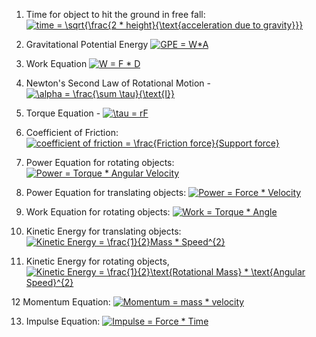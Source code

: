 1. Time for object to hit the ground in free fall: <a href="https://www.codecogs.com/eqnedit.php?latex=time&space;=&space;\sqrt{\frac{2&space;*&space;height}{\text{acceleration&space;due&space;to&space;gravity}}}" target="_blank"><img src="https://latex.codecogs.com/gif.latex?time&space;=&space;\sqrt{\frac{2&space;*&space;height}{\text{acceleration&space;due&space;to&space;gravity}}}" title="time = \sqrt{\frac{2 * height}{\text{acceleration due to gravity}}}" /></a>

2. Gravitational Potential Energy <a href="https://www.codecogs.com/eqnedit.php?latex=GPE&space;=&space;W*A" target="_blank"><img src="https://latex.codecogs.com/gif.latex?GPE&space;=&space;W*A" title="GPE = W*A" /></a>


3. Work Equation <a href="https://www.codecogs.com/eqnedit.php?latex=W&space;=&space;F&space;*&space;D" target="_blank"><img src="https://latex.codecogs.com/gif.latex?W&space;=&space;F&space;*&space;D" title="W = F * D" /></a>

4. Newton's Second Law of Rotational Motion - <a href="https://www.codecogs.com/eqnedit.php?latex=\alpha&space;=&space;\frac{\sum&space;\tau}{\text{I}}" target="_blank"><img src="https://latex.codecogs.com/gif.latex?\alpha&space;=&space;\frac{\sum&space;\tau}{\text{I}}" title="\alpha = \frac{\sum \tau}{\text{I}}" /></a>

5. Torque Equation - <a href="https://www.codecogs.com/eqnedit.php?latex=\tau&space;=&space;rF" target="_blank"><img src="https://latex.codecogs.com/gif.latex?\tau&space;=&space;rF" title="\tau = rF" /></a>

6. Coefficient of Friction: <a href="https://www.codecogs.com/eqnedit.php?latex=coefficient&space;of&space;friction&space;=&space;\frac{Friction&space;force}{Support&space;force}" target="_blank"><img src="https://latex.codecogs.com/gif.latex?coefficient&space;of&space;friction&space;=&space;\frac{Friction&space;force}{Support&space;force}" title="coefficient of friction = \frac{Friction force}{Support force}" /></a>

7. Power Equation for rotating objects: <a href="https://www.codecogs.com/eqnedit.php?latex=Power&space;=&space;Torque&space;*&space;Angular&space;Velocity" target="_blank"><img src="https://latex.codecogs.com/gif.latex?Power&space;=&space;Torque&space;*&space;Angular&space;Velocity" title="Power = Torque * Angular Velocity" /></a>

8. Power Equation for translating objects: <a href="https://www.codecogs.com/eqnedit.php?latex=Power&space;=&space;Force&space;*&space;Velocity" target="_blank"><img src="https://latex.codecogs.com/gif.latex?Power&space;=&space;Force&space;*&space;Velocity" title="Power = Force * Velocity" /></a>

9. Work Equation for rotating objects: <a href="https://www.codecogs.com/eqnedit.php?latex=Work&space;=&space;Torque&space;*&space;Angle" target="_blank"><img src="https://latex.codecogs.com/gif.latex?Work&space;=&space;Torque&space;*&space;Angle" title="Work = Torque * Angle" /></a>

10. Kinetic Energy for translating objects: <a href="https://www.codecogs.com/eqnedit.php?latex=Kinetic&space;Energy&space;=&space;\frac{1}{2}Mass&space;*&space;Speed^{2}" target="_blank"><img src="https://latex.codecogs.com/gif.latex?Kinetic&space;Energy&space;=&space;\frac{1}{2}Mass&space;*&space;Speed^{2}" title="Kinetic Energy = \frac{1}{2}Mass * Speed^{2}" /></a>

11. Kinetic Energy for rotating objects, <a href="https://www.codecogs.com/eqnedit.php?latex=Kinetic&space;Energy&space;=&space;\frac{1}{2}\text{Rotational&space;Mass}&space;*&space;\text{Angular&space;Speed}^{2}" target="_blank"><img src="https://latex.codecogs.com/gif.latex?Kinetic&space;Energy&space;=&space;\frac{1}{2}\text{Rotational&space;Mass}&space;*&space;\text{Angular&space;Speed}^{2}" title="Kinetic Energy = \frac{1}{2}\text{Rotational Mass} * \text{Angular Speed}^{2}" /></a>

12 Momentum Equation: <a href="https://www.codecogs.com/eqnedit.php?latex=Momentum&space;=&space;mass&space;*&space;velocity" target="_blank"><img src="https://latex.codecogs.com/gif.latex?Momentum&space;=&space;mass&space;*&space;velocity" title="Momentum = mass * velocity" /></a>

13. Impulse Equation: <a href="https://www.codecogs.com/eqnedit.php?latex=Impulse&space;=&space;Force&space;*&space;Time" target="_blank"><img src="https://latex.codecogs.com/gif.latex?Impulse&space;=&space;Force&space;*&space;Time" title="Impulse = Force * Time" /></a>
